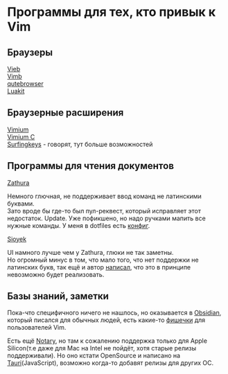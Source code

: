 # Программы для тех, кто привык к Vim

## Браузеры

[Vieb](https://github.com/Jelmerro/Vieb) \
[Vimb](https://github.com/fanglingsu/vimb) \
[qutebrowser](https://github.com/qutebrowser/qutebrowser) \
[Luakit](https://github.com/luakit/luakit)

## Браузерные расширения

[Vimium](https://github.com/philc/vimium) \
[Vimium C](https://github.com/gdh1995/vimium-c) \
[Surfingkeys](https://github.com/brookhong/Surfingkeys) - говорят, тут больше возможностей

## Программы для чтения документов

[Zathura](https://github.com/pwmt/zathura)

Немного глючная, не поддерживает ввод команд не латинскими буквами. <br>
Зато вроде бы где-то был пул-реквест, который исправляет этот недостаток.
Update. Уже пофикшено, но надо ручками мапить все нужные команды.
У меня в dotfiles есть [конфиг](https://github.com/moskalenco-a/dotfiles/blob/main/.config/zathura/zathurarc).

[Sioyek](https://github.com/ahrm/sioyek)

UI намного лучше чем у Zathura, глюки не так заметны. <br>
Но огромный минус в том, что мало того, что нет поддержки не латинских букв,
так ещё и автор [написал](https://github.com/ahrm/sioyek/issues/126), что это в принципе
невозможно будет реализовать.

## Базы знаний, заметки

Пока-что специфичного ничего не нашлось, но оказывается
в [Obsidian](https://obsidian.md), который писался для обычных людей,
есть какие-то [фишечки](https://publish.obsidian.md/hub/04+-+Guides%2C+Workflows%2C+%26+Courses/for+Vim+users)
для пользователей Vim.

Есть ещё [Notary](https://getnotary.app), но там к сожалению поддержка
только для Apple Silicon(т.е даже для Mac на Intel не пойдёт, хотя старые релизы поддерживали).
Но оно кстати OpenSource и написано на [Tauri](https://tauri.app)(JavaScript), возможно когда-то добавят релизы
для других ОС.
